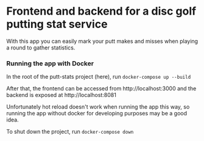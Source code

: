 # Frontend and backend for a disc golf putting stat service

With this app you can easily mark your putt makes and misses when playing a round to gather statistics.

### Running the app with Docker

In the root of the putt-stats project (here), run `docker-compose up --build`

After that, the frontend can be accessed from http://localhost:3000 and the backend is exposed at http://localhost:8081

Unfortunately hot reload doesn't work when running the app this way, so running the app without docker for developing purposes may be a good idea.

To shut down the project, run `docker-compose down`

